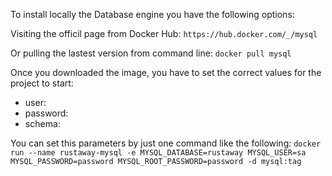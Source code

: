 

To install locally the Database engine you have the following options:

Visiting the officil page from Docker Hub:
`https://hub.docker.com/_/mysql`

Or pulling the lastest version from command line:
`docker pull mysql`

Once you downloaded the image, you have to set the correct values for the project to start:
* user: 
* password: 
* schema: 

You can set this parameters by just one command like the following:
`docker run --name rustaway-mysql -e MYSQL_DATABASE=rustaway MYSQL_USER=sa MYSQL_PASSWORD=password MYSQL_ROOT_PASSWORD=password -d mysql:tag`